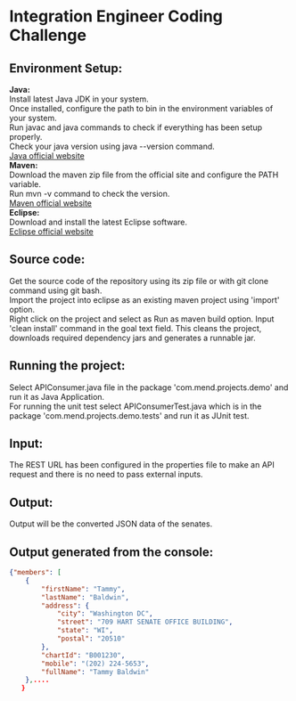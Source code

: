 # Integration Engineer Coding Challenge

## Environment Setup:
<b>Java:</b> <br>
Install latest Java JDK in your system. <br>
Once installed, configure the path to bin in the environment variables of your system. <br>
Run javac and java commands to check if everything has been setup properly.<br>
Check your java version using java --version command.<br>
<a href="https://www.oracle.com/java/technologies/javase-downloads.html" target="_blank">Java official website</a><br>
<b>Maven:</b> <br>
Download the maven zip file from the official site and configure the PATH variable.<br>
Run mvn -v command to check the version.<br>
<a href="https://maven.apache.org/download.cgi" target="_blank">Maven official website</a><br>
<b>Eclipse:</b> <br>
Download and install the latest Eclipse software.<br>
<a href="https://www.eclipse.org/downloads/" target="_blank">Eclipse official website</a><br>

## Source code:
Get the source code of the repository using its zip file or with git clone command using git bash.<br>
Import the project into eclipse as an existing maven project using 'import' option.<br>
Right click on the project and select as Run as maven build option. Input 'clean install' command in the goal text field. This cleans the project, downloads required dependency jars and generates a runnable jar.<br>

## Running the project:
Select APIConsumer.java file in the package 'com.mend.projects.demo' and run it as Java Application.<br>
For running the unit test  select APIConsumerTest.java  which is in the package 'com.mend.projects.demo.tests' and run it as JUnit test.<br>

## Input: 
The REST URL has been configured in the properties file to make an API request and there is no need to pass external inputs.<br>

## Output: 
Output will be the converted JSON data of the senates.<br>

## Output generated from the console:
```json
{"members": [
    {
        "firstName": "Tammy",
        "lastName": "Baldwin",
        "address": {
            "city": "Washington DC",
            "street": "709 HART SENATE OFFICE BUILDING",
            "state": "WI",
            "postal": "20510"
        },
        "chartId": "B001230",
        "mobile": "(202) 224-5653",
        "fullName": "Tammy Baldwin"
    },....
   }
```
